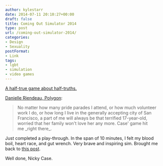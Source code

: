 ```yaml
---
author: kylestarr
date: 2014-07-11 20:10:27+00:00
draft: false
title: Coming Out Simulator 2014
type: post
url: /coming-out-simulator-2014/
categories:
- Design
- Sexuality
postFormat:
- Link
tags:
- lgbt
- simulation
- video games
---
```


[A half-true game about half-truths.](http://ncase.itch.io/coming-out-simulator-2014)

[Danielle Riendeau, Polygon](http://www.polygon.com/2014/7/11/5887909/coming-out-simulator-2014-gay-gaming):


<blockquote>No matter how many pride parades I attend, or how much volunteer work I do, or how long I live in the generally accepting city of San Francisco, a part of me will always be that terrified 17-year-old, worried that her family won't love her any more. Case' game hit me _right there_.</blockquote>


Just completed a play-through. In the span of 10 minutes, I felt my blood boil, heart race, and gut wrench. Very brave and inspiring sim. Brought me back to [this post](http://tsogaming.com/2014/07/01/bioware-intros-first-gay-male-character/).

Well done, Nicky Case.
